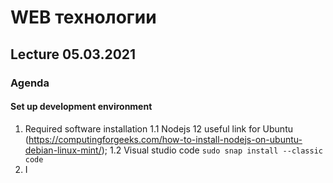 # WEB технологии

## Lecture 05.03.2021

### Agenda

#### Set up development environment

1. Required software installation
  1.1 Nodejs 12 useful link for Ubuntu (https://computingforgeeks.com/how-to-install-nodejs-on-ubuntu-debian-linux-mint/);
  1.2 Visual studio code `sudo snap install --classic code`
2. I
